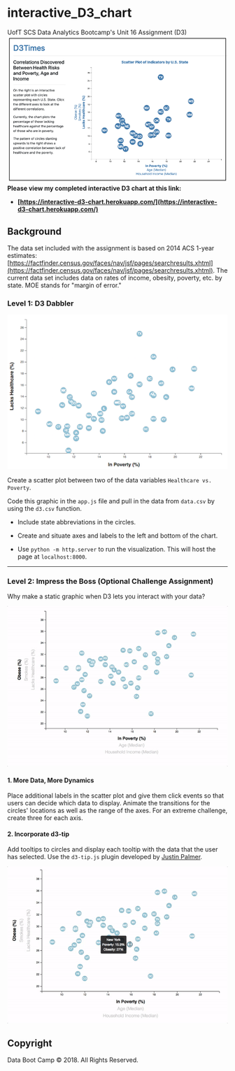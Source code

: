 # interactive_D3_chart
UofT SCS Data Analytics Bootcamp's Unit 16 Assignment (D3)
<br>
![my-final](Images/my-final.png)
<strong>Please view my completed interactive D3 chart at this link:<br>
  - [https://interactive-d3-chart.herokuapp.com/](https://interactive-d3-chart.herokuapp.com/)</strong>

## Background

The data set included with the assignment is based on 2014 ACS 1-year estimates: [https://factfinder.census.gov/faces/nav/jsf/pages/searchresults.xhtml](https://factfinder.census.gov/faces/nav/jsf/pages/searchresults.xhtml). The current data set includes data on rates of income, obesity, poverty, etc. by state. MOE stands for "margin of error."

### Level 1: D3 Dabbler

![4-scatter](Images/4-scatter.jpg)

Create a scatter plot between two of the data variables `Healthcare vs. Poverty`.

Code this graphic in the `app.js` file and pull in the data from `data.csv` by using the `d3.csv` function.

* Include state abbreviations in the circles.

* Create and situate axes and labels to the left and bottom of the chart.

* Use `python -m http.server` to run the visualization. This will host the page at `localhost:8000`.

- - -

### Level 2: Impress the Boss (Optional Challenge Assignment)

Why make a static graphic when D3 lets you interact with your data?

![7-animated-scatter](Images/7-animated-scatter.gif)

#### 1. More Data, More Dynamics

Place additional labels in the scatter plot and give them click events so that users can decide which data to display. Animate the transitions for the circles' locations as well as the range of the axes. For an extreme challenge, create three for each axis.

#### 2. Incorporate d3-tip

Add tooltips to circles and display each tooltip with the data that the user has selected. Use the `d3-tip.js` plugin developed by [Justin Palmer](https://github.com/Caged).

![8-tooltip](Images/8-tooltip.gif)

## Copyright

Data Boot Camp © 2018. All Rights Reserved.
